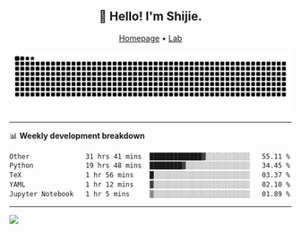 <h2 align="center">👋 Hello! I'm Shijie.</h2>
<p align="center">
  <a href="https://xu-shi-jie.github.io"> Homepage</a> •
  <a href="https://onodalab.ees.hokudai.ac.jp"> Lab </a>
</p>

![Snake animation](https://github.com/xu-shi-jie/xu-shi-jie/blob/output/github-snake.svg)


-------

📊 **Weekly development breakdown**
<!--START_SECTION:waka-->

```txt
Other              31 hrs 41 mins  █████████████▓░░░░░░░░░░░   55.11 %
Python             19 hrs 48 mins  ████████▓░░░░░░░░░░░░░░░░   34.45 %
TeX                1 hr 56 mins    █░░░░░░░░░░░░░░░░░░░░░░░░   03.37 %
YAML               1 hr 12 mins    ▓░░░░░░░░░░░░░░░░░░░░░░░░   02.10 %
Jupyter Notebook   1 hr 5 mins     ▒░░░░░░░░░░░░░░░░░░░░░░░░   01.89 %
```

<!--END_SECTION:waka-->

-------
![](https://komarev.com/ghpvc/?username=xu-shi-jie&style=flat-square&color=blue) 
